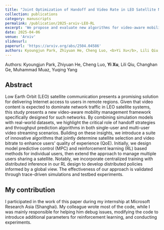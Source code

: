 ```yaml
---
title: "Joint Optimization of Handoff and Video Rate in LEO Satellite Networks"
collection: publications
category: manuscripts
permalink: /publication/2025-arxiv-LEO-RL
excerpt: 'We propose and evaluate new algorithms for video-aware mobility management in satellite networks, jointly optimizing satellite handoff and video bitrate to improve streaming experience for both single and multiple users.'
date: 2025-04-06
venue: 'Arxiv'
slidesurl: 
paperurl: 'https://arxiv.org/abs/2504.04586'
authors: Kyoungjun Park, Zhiyuan He, Cheng Luo, <b>Yi Xu</b>, Lili Qiu, Changhan Ge, Muhammad Muaz, Yuqing Yang
---
```


Authors: Kyoungjun Park, Zhiyuan He, Cheng Luo, <b>Yi Xu</b>, Lili Qiu, Changhan Ge, Muhammad Muaz, Yuqing Yang

Abstract
------
Low Earth Orbit (LEO) satellite communication presents a promising solution for delivering Internet access to users in remote regions. Given that video content is expected to dominate network traffic in LEO satellite systems, this study presents a new video-aware mobility management framework specifically designed for such networks. By combining simulation models with real-world datasets, we highlight the critical role of handoff strategies and throughput prediction algorithms in both single-user and multi-user video streaming scenarios. Building on these insights, we introduce a suite of innovative algorithms that jointly determine satellite selection and video bitrate to enhance users' quality of experience (QoE). Initially, we design model predictive control (MPC) and reinforcement learning (RL) based methods for individual users, then extend the approach to manage multiple users sharing a satellite. Notably, we incorporate centralized training with distributed inference in our RL design to develop distributed policies informed by a global view. The effectiveness of our approach is validated through trace-driven simulations and testbed experiments.

My contribution
------
I participated in the work of this paper during my internship at Microsoft Research Asia (Shanghai). My colleague wrote most of the code, while I was mainly responsible for helping him debug issues, modifying the code to introduce additional parameters for reinforcement learning, and conducting experiments.